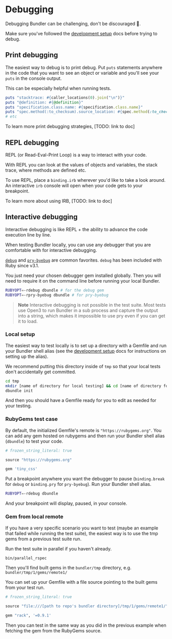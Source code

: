 # Debugging

Debugging Bundler can be challenging, don't be discouraged 🤗.

Make sure you've followed the [development setup](SETUP.md) docs before trying to debug.

## Print debugging

The easiest way to debug is to print debug. Put `puts` statements anywhere in the code that you want to see an object or variable and you'll see your `puts` in the console output.

This can be especially helpful when running tests.

```ruby
puts "stacktrace: #{caller_locations(0).join("\n")}"
puts "@definition: #{@definition}"
puts "specification.class.name: #{specification.class.name}"
puts "spec.method(:to_checksum).source_location: #{spec.method(:to_checksum).source_location}"
# etc
```

To learn more print debugging strategies, [TODO: link to doc]

## REPL debugging

REPL (or Read-Eval-Print Loop) is a way to interact with your code.

With REPL you can look at the values of objects and variables, the stack trace, where methods are defined etc.

To use REPL, place a `binding.irb` wherever you'd like to take a look around. An interactive `irb` console will open when your code gets to your breakpoint.

To learn more about using IRB, [TODO: link to doc]

## Interactive debugging

Interactive debugging is like REPL + the ability to advance the code execution line by line.

When testing Bundler locally, you can use any debugger that you are comfortable with for interactive debugging.

[`debug`](https://github.com/ruby/debug) and [`pry-byebug`](https://github.com/deivid-rodriguez/pry-byebug) are common favorites. `debug` has been included with Ruby since v3.1.

You just need your chosen debugger gem installed globally. Then you will need to require it on the command line before running your local Bundler.

```bash
RUBYOPT=-rdebug dbundle # for the debug gem
RUBYOPT=-rpry-byebug dbundle # for pry-byebug
```

> **Note**
> Interactive debugging is not possible in the test suite. Most tests use Open3 to run Bundler in a sub process and capture the output into a string, which makes it impossible to use pry even if you can get it to load.

### Local setup

The easiest way to test locally is to set up a directory with a Gemfile and run your Bundler shell alias (see the [development setup](SETUP.md) docs for instructions on setting up the alias).

We recommend putting this directory inside of `tmp` so that your local tests don't accidentally get committed.

```bash
cd tmp
mkdir [name of directory for local testing] && cd [name of directory for local testing]
dbundle init
```

And then you should have a Gemfile ready for you to edit as needed for your testing.

### RubyGems test case
By default, the initialized Gemfile's remote is `"https://rubygems.org"`. You can add any gem hosted on rubygems and then run your Bundler shell alias (`dbundle`) to test your code.

```ruby
# frozen_string_literal: true

source "https://rubygems.org"

gem 'tiny_css'
```

Put a breakpoint anywhere you want the debugger to pause (`binding.break` for `debug` or `binding.pry` for `pry-byebug`). Run your Bundler shell alias.

```bash
RUBYOPT=-rdebug dbundle
```

And your breakpoint will display, paused, in your console.

### Gem from local remote
If you have a very specific scenario you want to test (maybe an example that failed while running the test suite), the easiest way is to use the tmp gems from a previous test suite run.

Run the test suite in parallel if you haven't already.

```bash
bin/parallel_rspec
```

Then you'll find built gems in the `bundler/tmp` directory, e.g. `bundler/tmp/1/gems/remote1/`

You can set up your Gemfile with a file source pointing to the built gems from your test run.

```ruby
# frozen_string_literal: true

source "file:///[path to repo's bundler directory]/tmp/1/gems/remote1/"

gem "rack", '=0.9.1'
```

Then you can test in the same way as you did in the previous example when fetching the gem from the RubyGems source.